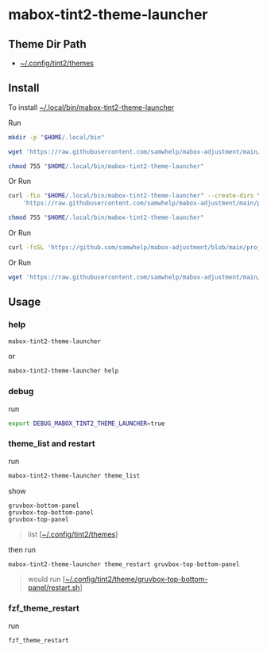 
# mabox-tint2-theme-launcher


## Theme Dir Path

* [~/.config/tint2/themes](https://github.com/samwhelp/mabox-adjustment/tree/main/project/mabox-adjustment-core/mabox-adjustment/asset/overlay/etc/skel/.config/tint2/themes)


## Install

To install [~/.local/bin/mabox-tint2-theme-launcher](https://github.com/samwhelp/mabox-adjustment/blob/main/project/mabox-tint2-theme-launcher/mabox-tint2-theme-launcher)

Run

``` sh
mkdir -p "$HOME/.local/bin"

wget 'https://raw.githubusercontent.com/samwhelp/mabox-adjustment/main/project/mabox-tint2-theme-launcher/mabox-tint2-theme-launcher' -O "$HOME/.local/bin/mabox-tint2-theme-launcher"

chmod 755 "$HOME/.local/bin/mabox-tint2-theme-launcher"
```

Or Run

``` sh
curl -fLo "$HOME/.local/bin/mabox-tint2-theme-launcher" --create-dirs \
	'https://raw.githubusercontent.com/samwhelp/mabox-adjustment/main/project/mabox-tint2-theme-launcher/mabox-tint2-theme-launcher'

chmod 755 "$HOME/.local/bin/mabox-tint2-theme-launcher"
```

Or Run

``` sh
curl -fsSL 'https://github.com/samwhelp/mabox-adjustment/blob/main/project/mabox-tint2-theme-launcher/remote-install.sh' | bash
```

Or Run

``` sh
wget 'https://raw.githubusercontent.com/samwhelp/mabox-adjustment/main/project/mabox-tint2-theme-launcher/remote-install.sh' -q -O - | bash
```


## Usage


### help

``` sh
mabox-tint2-theme-launcher
```

or

``` sh
mabox-tint2-theme-launcher help
```


### debug

run

``` sh
export DEBUG_MABOX_TINT2_THEME_LAUNCHER=true
```


### theme_list and restart

run

``` sh
mabox-tint2-theme-launcher theme_list
```

show

```
gruvbox-bottom-panel
gruvbox-top-bottom-panel
gruvbox-top-panel
```

> list [[~/.config/tint2/themes](https://github.com/samwhelp/mabox-adjustment/tree/main/project/mabox-adjustment-core/mabox-adjustment/asset/overlay/etc/skel/.config/tint2/themes)]

then run

``` sh
mabox-tint2-theme-launcher theme_restart gruvbox-top-bottom-panel
```

> would run [[~/.config/tint2/theme/gruvbox-top-bottom-panel/restart.sh](https://github.com/samwhelp/mabox-adjustment/blob/main/project/mabox-adjustment-core/mabox-adjustment/asset/overlay/etc/skel/.config/tint2/themes/gruvbox-top-bottom-panel/restart.sh)]


### fzf_theme_restart

run

``` sh
fzf_theme_restart
```
